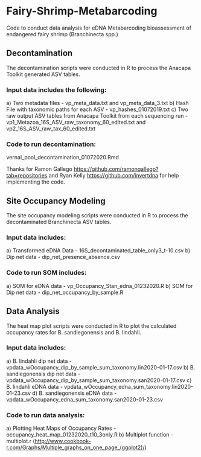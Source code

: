 # Fairy-Shrimp-Metabarcoding
Code to conduct data analysis for eDNA Metabarcoding bioassessment of endangered fairy shrimp (Branchinecta spp.)

## Decontamination
The decontamination scripts were conducted in R to process the Anacapa Toolkit generated ASV tables. 

### Input data includes the following:
a) Two metadata files - vp_meta_data.txt and vp_meta_data_3.txt
b) Hash File with taxonomic paths for each ASV - vp_hashes_01072019.txt
c) Two raw output ASV tables from Anacapa Toolkit from each sequencing run - vp1_Metazoa_16S_ASV_raw_taxonomy_60_edited.txt and vp2_16S_ASV_raw_tax_60_edited.txt

### Code to run decontamination:
vernal_pool_decontamination_01072020.Rmd

Thanks for Ramon Gallego https://github.com/ramongallego?tab=repositories and Ryan Kelly https://github.com/invertdna for help implementing the code.

## Site Occupancy Modeling
The site occupancy modeling scripts were conducted in R to process the decontaminated Branchinecta ASV tables.

### Input data includes:
a) Transformed eDNA Data - 16S_decontaminated_table_only3_t-10.csv
b) Dip net data - dip_net_presence_absence.csv

### Code to run SOM includes:
a) SOM for eDNA data - vp_Occupancy_Stan_edna_01232020.R
b) SOM for Dip net data - dip_net_occupancy_by_sample.R

## Data Analysis
The heat map plot scripts were conducted in R to plot the calculated occupancy rates for B. sandiegonensis and B. lindahli.

### Input data includes:
a) B. lindahli dip net data - vpdata_wOccupancy_dip_by_sample_sum_taxonomy.lin2020-01-17.csv
b) B. sandiegonensis dip net data - vpdata_wOccupancy_dip_by_sample_sum_taxonomy.san2020-01-17.csv
c) B. lindahli eDNA data - vpdata_wOccupancy_edna_sum_taxonomy.lin2020-01-23.csv
d) B. sandiegonensis eDNA data - vpdata_wOccupancy_edna_sum_taxonomy.san2020-01-23.csv

### Code to run data analysis:
a) Plotting Heat Maps of Occupancy Rates - occupancy_heat_map_01232020_t10_3only.R
b) Multiplot function - multiplot.r (http://www.cookbook-r.com/Graphs/Multiple_graphs_on_one_page_(ggplot2)/)


